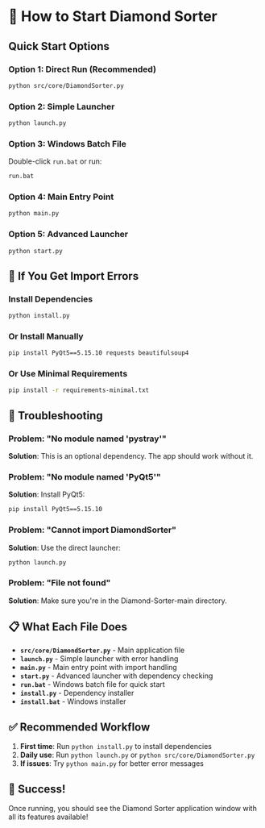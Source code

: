 # 🚀 How to Start Diamond Sorter

## Quick Start Options

### Option 1: Direct Run (Recommended)
```bash
python src/core/DiamondSorter.py
```

### Option 2: Simple Launcher
```bash
python launch.py
```

### Option 3: Windows Batch File
Double-click `run.bat` or run:
```cmd
run.bat
```

### Option 4: Main Entry Point
```bash
python main.py
```

### Option 5: Advanced Launcher
```bash
python start.py
```

## 🔧 If You Get Import Errors

### Install Dependencies
```bash
python install.py
```

### Or Install Manually
```bash
pip install PyQt5==5.15.10 requests beautifulsoup4
```

### Or Use Minimal Requirements
```bash
pip install -r requirements-minimal.txt
```

## 🎯 Troubleshooting

### Problem: "No module named 'pystray'"
**Solution**: This is an optional dependency. The app should work without it.

### Problem: "No module named 'PyQt5'"
**Solution**: Install PyQt5:
```bash
pip install PyQt5==5.15.10
```

### Problem: "Cannot import DiamondSorter"
**Solution**: Use the direct launcher:
```bash
python launch.py
```

### Problem: "File not found"
**Solution**: Make sure you're in the Diamond-Sorter-main directory.

## 📋 What Each File Does

- **`src/core/DiamondSorter.py`** - Main application file
- **`launch.py`** - Simple launcher with error handling
- **`main.py`** - Main entry point with import handling
- **`start.py`** - Advanced launcher with dependency checking
- **`run.bat`** - Windows batch file for quick start
- **`install.py`** - Dependency installer
- **`install.bat`** - Windows installer

## ✅ Recommended Workflow

1. **First time**: Run `python install.py` to install dependencies
2. **Daily use**: Run `python launch.py` or `python src/core/DiamondSorter.py`
3. **If issues**: Try `python main.py` for better error messages

## 🎉 Success!

Once running, you should see the Diamond Sorter application window with all its features available!

